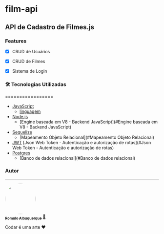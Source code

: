 # film-api
## API de Cadastro de Filmes.js


### Features

- [x] CRUD de Usuários
- [x] CRUD de Filmes
- [x] Sistema de Login


### 🛠 Tecnologias Utilizadas
=================
<!--ts-->
   * [JavaScript](#JavaScript)
      * [linguagem](#linguagem)
   * [Node.js](#Node.js)
      * [Engine baseada em V8 - Backend JavaScript](#Engine baseada em V8 - Backend JavaScript)
   * [Sequelize](#Sequelize)
      * [Mapeamento Objeto Relacional](#Mapeamento Objeto Relacional)
   * [JWT](#JWT)
      [Json Web Token - Autenticação e autorização de rotas](#Json Web Token - Autenticação e autorização de rotas)
   * [Postgres](#Postgres)
      * [Banco de dados relacional](#Banco de dados relacional)
<!--te-->


### Autor
---

<a href="https://www.linkedin.com/in/r%C3%B4mulo-albuquerque-2012591b5/">
 <img style="border-radius: 50%;" src="https://avatars.githubusercontent.com/u/98672391?s=400&u=2ba8f18403599008a5ef5e9a8e330c0381dc4f22&v=4" width="100px;" alt=""/>
 <br />
 <sub><b>Romulo Albuquerque</b></sub></a> <a href="https://romuloalbuquerque.com" title="RomuloAlbuquerqueDev">🚀</a>


Codar é uma arte ❤️


